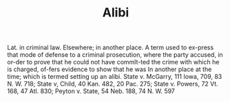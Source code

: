 ---
title: Alibi
letter: A
permalink: "/definitions/alibi.html"
body: Lat. in criminal law. Elsewhere; in another place. A term used to ex-press that
  mode of defense to a criminal prosecution, where the party accused, in or-der to
  prove that he could not have commlt-ted the crime with which he is charged, of-fers
  evidence to show that he was In another place at the time; which is termed setting
  up an alibi. State v. McGarry, 111 Iowa, 709, 83 N. W. 718; State v, Child, 40 Kan.
  482, 20 Pac. 275; State v. Powers, 72 Vt. 168, 47 Atl. 830; Peyton v. State, 54
  Neb. 188, 74 N. W. 597
published_at: '2018-07-07'
layout: post
---